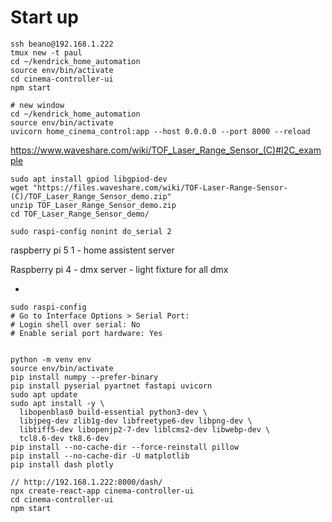 # Start up

```
ssh beano@192.168.1.222
tmux new -t paul
cd ~/kendrick_home_automation
source env/bin/activate
cd cinema-controller-ui
npm start

# new window
cd ~/kendrick_home_automation
source env/bin/activate
uvicorn home_cinema_control:app --host 0.0.0.0 --port 8000 --reload
```




https://www.waveshare.com/wiki/TOF_Laser_Range_Sensor_(C)#I2C_example


```
sudo apt install gpiod libgpiod-dev
wget "https://files.waveshare.com/wiki/TOF-Laser-Range-Sensor-(C)/TOF_Laser_Range_Sensor_demo.zip"
unzip TOF_Laser_Range_Sensor_demo.zip
cd TOF_Laser_Range_Sensor_demo/

sudo raspi-config nonint do_serial 2
```

raspberry pi 5 1 - home assistent server

Raspberry pi 4 - dmx server - light fixture for all dmx

- 


```
sudo raspi-config
# Go to Interface Options > Serial Port:
# Login shell over serial: No
# Enable serial port hardware: Yes


python -m venv env
source env/bin/activate
pip install numpy --prefer-binary
pip install pyserial pyartnet fastapi uvicorn
sudo apt update
sudo apt install -y \
  libopenblas0 build-essential python3-dev \
  libjpeg-dev zlib1g-dev libfreetype6-dev libpng-dev \
  libtiff5-dev libopenjp2-7-dev liblcms2-dev libwebp-dev \
  tcl8.6-dev tk8.6-dev
pip install --no-cache-dir --force-reinstall pillow
pip install --no-cache-dir -U matplotlib
pip install dash plotly

// http://192.168.1.222:8000/dash/
npx create-react-app cinema-controller-ui
cd cinema-controller-ui
npm start

```


